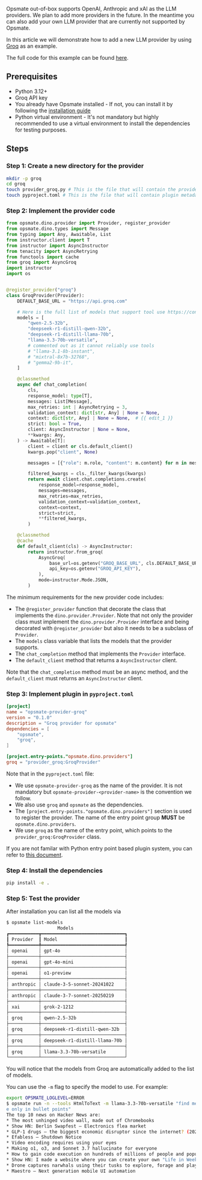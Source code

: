 Opsmate out-of-box supports OpenAI, Anthropic and xAI as the LLM providers. We plan to add more providers in the future. In the meantime you can also add your own LLM provider that are currently not supported by Opsmate.

In this article we will demonstrate how to add a new LLM provider by using [Groq](https://groq.com) as an example.

The full code for this example can be found [here](https://github.com/opsmate/opsmate/tree/main/examples/providers/groq).

## Prerequisites

- Python 3.12+
- Groq API key
- You already have Opsmate installed - If not, you can install it by following the [installation guide](../index.md#getting-started)
- Python virtual environment - It's not mandatory but highly recommended to use a virtual environment to install the dependencies for testing purposes.

## Steps

### Step 1: Create a new directory for the provider

```bash
mkdir -p groq
cd groq
touch provider_groq.py # This is the file that will contain the provider code
touch pyproject.toml # This is the file that will contain plugin metadata
```

### Step 2: Implement the provider code

```python
from opsmate.dino.provider import Provider, register_provider
from opsmate.dino.types import Message
from typing import Any, Awaitable, List
from instructor.client import T
from instructor import AsyncInstructor
from tenacity import AsyncRetrying
from functools import cache
from groq import AsyncGroq
import instructor
import os


@register_provider("groq")
class GroqProvider(Provider):
    DEFAULT_BASE_URL = "https://api.groq.com"

    # Here is the full list of models that support tool use https://console.groq.com/docs/tool-use
    models = [
        "qwen-2.5-32b",
        "deepseek-r1-distill-qwen-32b",
        "deepseek-r1-distill-llama-70b",
        "llama-3.3-70b-versatile",
        # commented out as it cannot reliably use tools
        # "llama-3.1-8b-instant",
        # "mixtral-8x7b-32768",
        # "gemma2-9b-it",
    ]

    @classmethod
    async def chat_completion(
        cls,
        response_model: type[T],
        messages: List[Message],
        max_retries: int | AsyncRetrying = 3,
        validation_context: dict[str, Any] | None = None,
        context: dict[str, Any] | None = None,  # {{ edit_1 }}
        strict: bool = True,
        client: AsyncInstructor | None = None,
        **kwargs: Any,
    ) -> Awaitable[T]:
        client = client or cls.default_client()
        kwargs.pop("client", None)

        messages = [{"role": m.role, "content": m.content} for m in messages]

        filtered_kwargs = cls._filter_kwargs(kwargs)
        return await client.chat.completions.create(
            response_model=response_model,
            messages=messages,
            max_retries=max_retries,
            validation_context=validation_context,
            context=context,
            strict=strict,
            **filtered_kwargs,
        )

    @classmethod
    @cache
    def default_client(cls) -> AsyncInstructor:
        return instructor.from_groq(
            AsyncGroq(
                base_url=os.getenv("GROQ_BASE_URL", cls.DEFAULT_BASE_URL),
                api_key=os.getenv("GROQ_API_KEY"),
            ),
            mode=instructor.Mode.JSON,
        )
```

The minimum requirements for the new provider code includes:

- The `@register_provider` function that decorate the class that implements the `dino.provider.Provider`. Note that not only the provider class must implement the `dino.provider.Provider` interface and being decorated with `@register_provider` but also it needs to be a subclass of `Provider`.
- The `models` class variable that lists the models that the provider supports.
- The `chat_completion` method that implements the `Provider` interface.
- The `default_client` method that returns a `AsyncInstructor` client.

Note that the `chat_completion` method must be an async method, and the `default_client` must returns an `AsyncInstructor` client.

### Step 3: Implement plugin in `pyproject.toml`

```toml
[project]
name = "opsmate-provider-groq"
version = "0.1.0"
description = "Groq provider for opsmate"
dependencies = [
    "opsmate",
    "groq",
]

[project.entry-points."opsmate.dino.providers"]
groq = "provider_groq:GroqProvider"
```

Note that in the `pyproject.toml` file:

- We use `opsmate-provider-groq` as the name of the provider. It is not mandatory but `opsmate-provider-<provider-name>` is the convention we follow.
- We also use `groq` and `opsmate` as the dependencies.
- The `[project.entry-points."opsmate.dino.providers"]` section is used to register the provider. The name of the entry point group **MUST** be `opsmate.dino.providers`.
- We use `groq` as the name of the entry point, which points to the `provider_groq:GroqProvider` class.

If you are not familar with Python entry point based plugin system, you can refer to [this document](https://setuptools.pypa.io/en/latest/userguide/entry_point.html#entry-points-for-plugins).

### Step 4: Install the dependencies

```bash
pip install -e .
```

### Step 5: Test the provider

After installation you can list all the models via

```bash
$ opsmate list-models
                   Models
┏━━━━━━━━━━━┳━━━━━━━━━━━━━━━━━━━━━━━━━━━━━━━┓
┃ Provider  ┃ Model                         ┃
┡━━━━━━━━━━━╇━━━━━━━━━━━━━━━━━━━━━━━━━━━━━━━┩
│ openai    │ gpt-4o                        │
├───────────┼───────────────────────────────┤
│ openai    │ gpt-4o-mini                   │
├───────────┼───────────────────────────────┤
│ openai    │ o1-preview                    │
├───────────┼───────────────────────────────┤
│ anthropic │ claude-3-5-sonnet-20241022    │
├───────────┼───────────────────────────────┤
│ anthropic │ claude-3-7-sonnet-20250219    │
├───────────┼───────────────────────────────┤
│ xai       │ grok-2-1212                   │
├───────────┼───────────────────────────────┤
│ groq      │ qwen-2.5-32b                  │
├───────────┼───────────────────────────────┤
│ groq      │ deepseek-r1-distill-qwen-32b  │
├───────────┼───────────────────────────────┤
│ groq      │ deepseek-r1-distill-llama-70b │
├───────────┼───────────────────────────────┤
│ groq      │ llama-3.3-70b-versatile       │
└───────────┴───────────────────────────────┘
```

You will notice that the models from Groq are automatically added to the list of models.

You can use the `-m` flag to specify the model to use. For example:

```bash
export OPSMATE_LOGLEVEL=ERROR
$ opsmate run -n --tools HtmlToText -m llama-3.3-70b-versatile "find me top 10 news on the hacker news, titl
e only in bullet points"
The top 10 news on Hacker News are:
* The most unhinged video wall, made out of Chromebooks
* Show HN: Berlin Swapfest – Electronics flea market
* GLP-1 drugs – the biggest economic disruptor since the internet? (2024)
* Efabless – Shutdown Notice
* Video encoding requires using your eyes
* Making o1, o3, and Sonnet 3.7 hallucinate for everyone
* How to gain code execution on hundreds of millions of people and popular apps
* Show HN: I made a website where you can create your own "Life in Weeks" timeline
* Drone captures narwhals using their tusks to explore, forage and play
* Maestro – Next generation mobile UI automation
```
